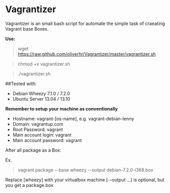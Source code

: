 Vagrantizer
===========

Vagrantizer is an small bash script for automate the simple task of craeating Vagrant base Boxes.

__Use:__

> wget https://raw.github.com/oliverhr/Vagrantizer/master/vagrantizer.sh

> chmod +x vagrantizer.sh

> ./vagrantizer.sh


##Tested with:

- Debian Wheezy 7.1.0 / 7.2.0
- Ubuntu Server 13.04 / 13.10

__Remember to setup your machine as conventionally__

  + Hostname: vagrant-[os-name], e.g. vagrant-debian-lenny
  + Domain: vagrantup.com
  + Root Password: vagrant
  + Main account login: vagrant
  + Main account password: vagrant

After all package as a Box:

Ex.
> vagrant package --base wheezy --output debian-7.2.0-i368.box

Replace [wheezy] with your virtualbox machine [--output ...] is optional, but you get a package.box

